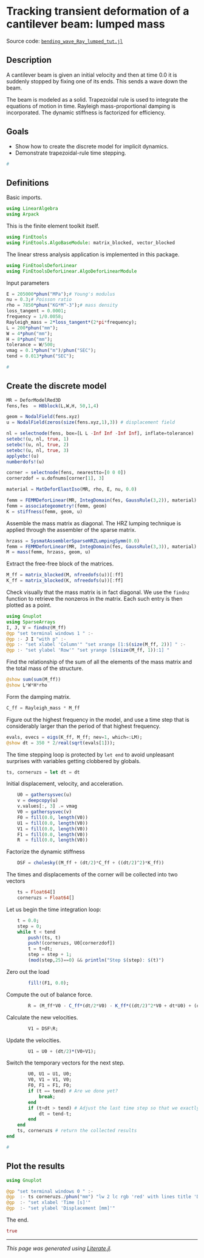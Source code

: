 # Tracking transient deformation of a cantilever beam: lumped mass

Source code: [`bending_wave_Ray_lumped_tut.jl`](bending_wave_Ray_lumped_tut.jl)

## Description

A cantilever beam is given an initial velocity and then at time 0.0 it is
suddenly stopped by fixing one of its ends. This sends a wave down the beam.

The beam is modeled as a solid. Trapezoidal rule is used to integrate the
equations of motion in time. Rayleigh mass-proportional damping is
incorporated. The dynamic stiffness is factorized for efficiency.

## Goals

- Show how to create the discrete model for implicit dynamics.
- Demonstrate  trapezoidal-rule time stepping.

````julia
#
````

## Definitions

Basic imports.

````julia
using LinearAlgebra
using Arpack
````

This is the finite element toolkit itself.

````julia
using FinEtools
using FinEtools.AlgoBaseModule: matrix_blocked, vector_blocked
````

The linear stress analysis application is implemented in this package.

````julia
using FinEtoolsDeforLinear
using FinEtoolsDeforLinear.AlgoDeforLinearModule
````

Input parameters

````julia
E = 205000*phun("MPa");# Young's modulus
nu = 0.3;# Poisson ratio
rho = 7850*phun("KG*M^-3");# mass density
loss_tangent = 0.0001;
frequency = 1/0.0058;
Rayleigh_mass = 2*loss_tangent*(2*pi*frequency);
L = 200*phun("mm");
W = 4*phun("mm");
H = 8*phun("mm");
tolerance = W/500;
vmag = 0.1*phun("m")/phun("SEC");
tend = 0.013*phun("SEC");

#
````

## Create the discrete model

````julia
MR = DeforModelRed3D
fens,fes  = H8block(L,W,H, 50,1,4)

geom = NodalField(fens.xyz)
u = NodalField(zeros(size(fens.xyz,1),3)) # displacement field

nl = selectnode(fens, box=[L L -Inf Inf -Inf Inf], inflate=tolerance)
setebc!(u, nl, true, 1)
setebc!(u, nl, true, 2)
setebc!(u, nl, true, 3)
applyebc!(u)
numberdofs!(u)

corner = selectnode(fens, nearestto=[0 0 0])
cornerzdof = u.dofnums[corner[1], 3]

material = MatDeforElastIso(MR, rho, E, nu, 0.0)

femm = FEMMDeforLinear(MR, IntegDomain(fes, GaussRule(3,2)), material)
femm = associategeometry!(femm, geom)
K = stiffness(femm, geom, u)
````

Assemble the mass matrix as diagonal. The HRZ lumping technique is
applied through the assembler of the sparse matrix.

````julia
hrzass = SysmatAssemblerSparseHRZLumpingSymm(0.0)
femm = FEMMDeforLinear(MR, IntegDomain(fes, GaussRule(3,3)), material)
M = mass(femm, hrzass, geom, u)
````

Extract the free-free block of the matrices.

````julia
M_ff = matrix_blocked(M, nfreedofs(u))[:ff]
K_ff = matrix_blocked(K, nfreedofs(u))[:ff]
````

Check visually that the mass matrix is in fact diagonal. We use
the `findnz` function to retrieve the nonzeros in the matrix.
Each such entry is then plotted as a point.

````julia
using Gnuplot
using SparseArrays
I, J, V = findnz(M_ff)
@gp "set terminal windows 1 " :-
@gp :- J I "with p" :-
@gp :- "set xlabel 'Column'" "set xrange [1:$(size(M_ff, 2))] " :-
@gp :- "set ylabel 'Row'" "set yrange [$(size(M_ff, 1)):1] "
````

Find the relationship of the sum of all the elements of the
mass matrix and the total mass of the structure.

````julia
@show sum(sum(M_ff))
@show L*W*H*rho
````

Form the damping matrix.

````julia
C_ff = Rayleigh_mass * M_ff
````

Figure out the highest frequency in the model, and use a time step that is
considerably larger than the period of that highest frequency.

````julia
evals, evecs = eigs(K_ff, M_ff; nev=1, which=:LM);
@show dt = 350 * 2/real(sqrt(evals[1]));
````

The time stepping loop is protected by `let end` to avoid unpleasant surprises
with variables getting clobbered by globals.

````julia
ts, corneruzs = let dt = dt
````

Initial displacement, velocity, and acceleration.

````julia
    U0 = gathersysvec(u)
    v = deepcopy(u)
    v.values[:, 3] .= vmag
    V0 = gathersysvec(v)
    F0 = fill(0.0, length(V0))
    U1 = fill(0.0, length(V0))
    V1 = fill(0.0, length(V0))
    F1 = fill(0.0, length(V0))
    R  = fill(0.0, length(V0))
````

Factorize the dynamic stiffness

````julia
    DSF = cholesky((M_ff + (dt/2)*C_ff + ((dt/2)^2)*K_ff))
````

The times and displacements of the corner will be collected into two vectors

````julia
    ts = Float64[]
    corneruzs = Float64[]
````

Let us begin the time integration loop:

````julia
    t = 0.0;
    step = 0;
    while t < tend
        push!(ts, t)
        push!(corneruzs, U0[cornerzdof])
        t = t+dt;
        step = step + 1;
        (mod(step,25)==0) && println("Step $(step): $(t)")
````

Zero out the load

````julia
        fill!(F1, 0.0);
````

Compute the out of balance force.

````julia
        R = (M_ff*V0 - C_ff*(dt/2*V0) - K_ff*((dt/2)^2*V0 + dt*U0) + (dt/2)*(F0+F1));
````

Calculate the new velocities.

````julia
        V1 = DSF\R;
````

Update the velocities.

````julia
        U1 = U0 + (dt/2)*(V0+V1);
````

Switch the temporary vectors for the next step.

````julia
        U0, U1 = U1, U0;
        V0, V1 = V1, V0;
        F0, F1 = F1, F0;
        if (t == tend) # Are we done yet?
            break;
        end
        if (t+dt > tend) # Adjust the last time step so that we exactly reach tend
            dt = tend-t;
        end
    end
    ts, corneruzs # return the collected results
end

#
````

## Plot the results

````julia
using Gnuplot

@gp "set terminal windows 0 " :-
@gp  :- ts corneruzs./phun("mm") "lw 2 lc rgb 'red' with lines title 'Displacement of the corner' "
@gp  :- "set xlabel 'Time [s]'"
@gp  :- "set ylabel 'Displacement [mm]'"
````

The end.

````julia
true
````

---

*This page was generated using [Literate.jl](https://github.com/fredrikekre/Literate.jl).*

